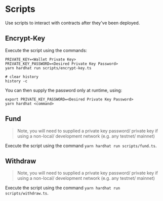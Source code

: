 # Scripts
Use scripts to interact with contracts after they've been deployed.

## Encrypt-Key
Execute the script using the commands: 
```
PRIVATE_KEY=<Wallet Private Key>
PRIVATE_KEY_PASSWORD=<Desired Private Key Password>
yarn hardhat run scripts/encrypt-key.ts

# clear history
history -c
``` 

You can then supply the password only at runtime, using:
```
export PRIVATE_KEY_PASSWORD=<Desired Private Key Password>
yarn hardhat <command>
```

## Fund
> Note, you will need to supplied a private key password/ private key if using a non-local/ development network (e.g. any testnet/ mainnet)

Execute the script using the command `yarn hardhat run scripts/fund.ts`.

## Withdraw
> Note, you will need to supplied a private key password/ private key if using a non-local/ development network (e.g. any testnet/ mainnet)

Execute the script using the command `yarn hardhat run scripts/withdraw.ts`.
